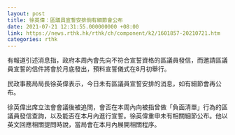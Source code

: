 ```yaml
---
layout: post
title: 徐英偉：區議員宣誓安排倘有細節會公布
date: 2021-07-21 12:31:55.000000000 +08:00
link: https://news.rthk.hk/rthk/ch/component/k2/1601857-20210721.htm
categories: rthk
---
```


有報道引述消息指，政府本周內會先向不符合宣誓資格的區議員發信，而邀請區議員宣誓的信件將會於月底發出，預料宣誓儀式在8月初舉行。

民政事務局局長徐英偉表示，今日未有區議員宣誓安排的消息，如有細節會再公布。

徐英偉出席立法會會議後被追問，會否在本周內向被指曾做「負面清單」行為的區議員發信查詢，以及能否在本月內進行宣誓。徐英偉重申未有相關細節公布。他以英文回應相關提問時說，當局會在本月內展開相關程序。
